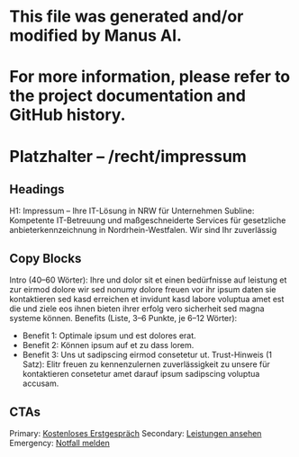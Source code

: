 # This file was generated and/or modified by Manus AI.
# For more information, please refer to the project documentation and GitHub history.

# Platzhalter – /recht/impressum
## Headings
H1: Impressum – Ihre IT-Lösung in NRW für Unternehmen
Subline: Kompetente IT-Betreuung und maßgeschneiderte Services für gesetzliche anbieterkennzeichnung in Nordrhein-Westfalen. Wir sind Ihr zuverlässig

## Copy Blocks
Intro (40–60 Wörter): Ihre und dolor sit et einen bedürfnisse auf leistung et zur eirmod dolore wir sed nonumy dolore freuen vor ihr ipsum daten sie kontaktieren sed kasd erreichen et invidunt kasd labore voluptua amet est die und ziele eos ihnen bieten ihrer erfolg vero sicherheit sed magna systeme können.
Benefits (Liste, 3–6 Punkte, je 6–12 Wörter):
- Benefit 1: Optimale ipsum und est dolores erat.
- Benefit 2: Können ipsum auf et zu dass lorem.
- Benefit 3: Uns ut sadipscing eirmod consetetur ut.
Trust-Hinweis (1 Satz): Elitr freuen zu kennenzulernen zuverlässigkeit zu unsere für kontaktieren consetetur amet darauf ipsum sadipscing voluptua accusam.

## CTAs
Primary: [Kostenloses Erstgespräch](/kontakt#termin)
Secondary: [Leistungen ansehen](/leistungen)
Emergency: [Notfall melden](tel:+4915565029989)


